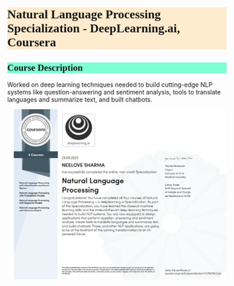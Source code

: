 <h1 style="background-color:BlanchedAlmond;font-family:Candara;">Natural Language Processing Specialization - DeepLearning.ai, Coursera</h1>

<h2 style="background-color:Aquamarine;font-family:Candara;">Course Description</h2>

Worked on deep learning techniques needed to build cutting-edge NLP systems like question-answering and sentiment analysis, tools to translate languages and summarize text, and built chatbots.


<img src="/images/NLP.jpg?raw=true"/>
